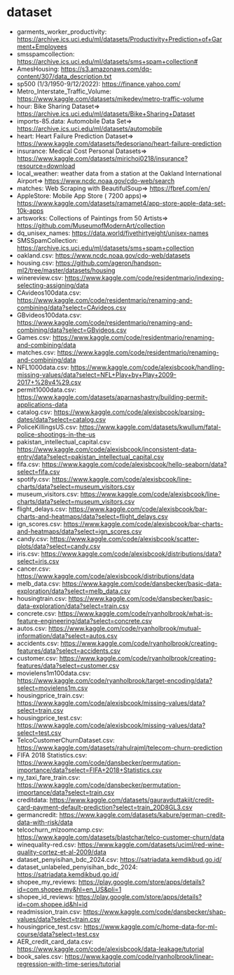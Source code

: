 # dataset

* garments_worker_productivity: https://archive.ics.uci.edu/ml/datasets/Productivity+Prediction+of+Garment+Employees
* smsspamcollection: https://archive.ics.uci.edu/ml/datasets/sms+spam+collection#
* AmesHousing: https://s3.amazonaws.com/dq-content/307/data_description.txt
* sp500 (1/3/1950-9/12/2022): https://finance.yahoo.com/
* Metro_Interstate_Traffic_Volume: https://www.kaggle.com/datasets/mikedev/metro-traffic-volume
* hour: Bike Sharing Dataset=> https://archive.ics.uci.edu/ml/datasets/Bike+Sharing+Dataset
* imports-85.data: Automobile Data Set=> https://archive.ics.uci.edu/ml/datasets/automobile
* heart: Heart Failure Prediction Dataset=> https://www.kaggle.com/datasets/fedesoriano/heart-failure-prediction
* insurance: Medical Cost Personal Datasets=> https://www.kaggle.com/datasets/mirichoi0218/insurance?resource=download
* local_weather: weather data from a station at the Oakland International Airport=> https://www.ncdc.noaa.gov/cdo-web/search
* matches: Web Scraping with BeautifulSoup=> https://fbref.com/en/
* AppleStore: Mobile App Store ( 7200 apps)=> https://www.kaggle.com/datasets/ramamet4/app-store-apple-data-set-10k-apps
* artsworks: Collections of Paintings from 50 Artists=> https://github.com/MuseumofModernArt/collection
* dq_unisex_names: https://data.world/fivethirtyeight/unisex-names
* SMSSpamCollection: https://archive.ics.uci.edu/ml/datasets/sms+spam+collection
* oakland.csv: https://www.ncdc.noaa.gov/cdo-web/datasets
* housing.csv: https://github.com/ageron/handson-ml2/tree/master/datasets/housing
* winereview.csv: https://www.kaggle.com/code/residentmario/indexing-selecting-assigning/data
* CAvideos100data.csv: https://www.kaggle.com/code/residentmario/renaming-and-combining/data?select=CAvideos.csv
* GBvideos100data.csv: https://www.kaggle.com/code/residentmario/renaming-and-combining/data?select=GBvideos.csv
* Games.csv: https://www.kaggle.com/code/residentmario/renaming-and-combining/data
* matches.csv: https://www.kaggle.com/code/residentmario/renaming-and-combining/data
* NFL1000data.csv: https://www.kaggle.com/code/alexisbcook/handling-missing-values/data?select=NFL+Play+by+Play+2009-2017+%28v4%29.csv
* permit1000data.csv: https://www.kaggle.com/datasets/aparnashastry/building-permit-applications-data
* catalog.csv: https://www.kaggle.com/code/alexisbcook/parsing-dates/data?select=catalog.csv
* PoliceKillingsUS.csv: https://www.kaggle.com/datasets/kwullum/fatal-police-shootings-in-the-us
* pakistan_intellectual_capital.csv: https://www.kaggle.com/code/alexisbcook/inconsistent-data-entry/data?select=pakistan_intellectual_capital.csv
* fifa.csv: https://www.kaggle.com/code/alexisbcook/hello-seaborn/data?select=fifa.csv
* spotify.csv: https://www.kaggle.com/code/alexisbcook/line-charts/data?select=museum_visitors.csv
* museum_visitors.csv: https://www.kaggle.com/code/alexisbcook/line-charts/data?select=museum_visitors.csv
* flight_delays.csv: https://www.kaggle.com/code/alexisbcook/bar-charts-and-heatmaps/data?select=flight_delays.csv
* ign_scores.csv: https://www.kaggle.com/code/alexisbcook/bar-charts-and-heatmaps/data?select=ign_scores.csv
* candy.csv: https://www.kaggle.com/code/alexisbcook/scatter-plots/data?select=candy.csv
* iris.csv: https://www.kaggle.com/code/alexisbcook/distributions/data?select=iris.csv
* cancer.csv: https://www.kaggle.com/code/alexisbcook/distributions/data
* melb_data.csv: https://www.kaggle.com/code/dansbecker/basic-data-exploration/data?select=melb_data.csv
* housingtrain.csv: https://www.kaggle.com/code/dansbecker/basic-data-exploration/data?select=train.csv
* concrete.csv: https://www.kaggle.com/code/ryanholbrook/what-is-feature-engineering/data?select=concrete.csv
* autos.csv: https://www.kaggle.com/code/ryanholbrook/mutual-information/data?select=autos.csv
* accidents.csv: https://www.kaggle.com/code/ryanholbrook/creating-features/data?select=accidents.csv
* customer.csv: https://www.kaggle.com/code/ryanholbrook/creating-features/data?select=customer.csv
* movielens1m100data.csv: https://www.kaggle.com/code/ryanholbrook/target-encoding/data?select=movielens1m.csv
* housingprice_train.csv: https://www.kaggle.com/code/alexisbcook/missing-values/data?select=train.csv
* housingprice_test.csv: https://www.kaggle.com/code/alexisbcook/missing-values/data?select=test.csv
* TelcoCustomerChurnDataset.csv: https://www.kaggle.com/datasets/rahulrajml/telecom-churn-prediction
* FIFA 2018 Statistics.csv: https://www.kaggle.com/code/dansbecker/permutation-importance/data?select=FIFA+2018+Statistics.csv
* ny_taxi_fare_train.csv: https://www.kaggle.com/code/dansbecker/permutation-importance/data?select=train.csv
* creditdata: https://www.kaggle.com/datasets/gauravduttakiit/credit-card-payment-default-prediction?select=train_20D8GL3.csv
* germancredit: https://www.kaggle.com/datasets/kabure/german-credit-data-with-risk/data
* telcochurn_mlzoomcamp.csv: https://www.kaggle.com/datasets/blastchar/telco-customer-churn/data
* winequality-red.csv: https://www.kaggle.com/datasets/uciml/red-wine-quality-cortez-et-al-2009/data
* dataset_penyisihan_bdc_2024.csv: https://satriadata.kemdikbud.go.id/
* dataset_unlabeled_penyisihan_bdc_2024: https://satriadata.kemdikbud.go.id/
* shopee_my_reviews: https://play.google.com/store/apps/details?id=com.shopee.my&hl=en_US&pli=1
* shopee_id_reviews: https://play.google.com/store/apps/details?id=com.shopee.id&hl=id
* readmission_train.csv: https://www.kaggle.com/code/dansbecker/shap-values/data?select=train.csv
* housingprice_test.csv: https://www.kaggle.com/c/home-data-for-ml-course/data?select=test.csv
* AER_credit_card_data.csv: https://www.kaggle.com/code/alexisbcook/data-leakage/tutorial
* book_sales.csv: https://www.kaggle.com/code/ryanholbrook/linear-regression-with-time-series/tutorial
